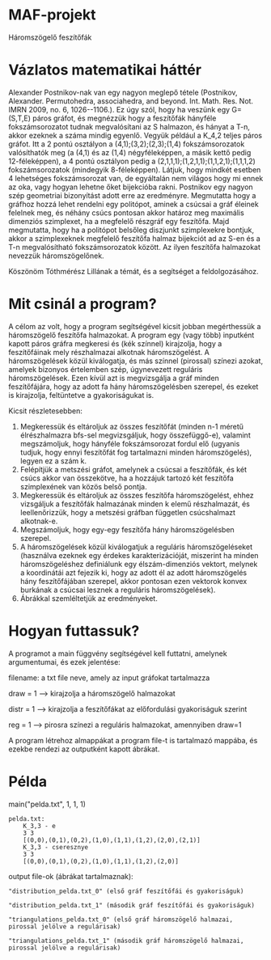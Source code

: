 # MAF-projekt
Háromszögelő feszítőfák

# Vázlatos matematikai háttér
Alexander Postnikov-nak van egy nagyon meglepő tétele (Postnikov, Alexander. Permutohedra, associahedra, and beyond. Int. Math. Res. Not. IMRN 2009, no. 6, 1026--1106.). Ez úgy szól, hogy ha veszünk egy G=(S,T,E) páros gráfot, és megnézzük hogy a feszítőfák hányféle fokszámsorozatot tudnak megvalósítani az S halmazon, és hányat a T-n, akkor ezeknek a száma mindig egyenlő. Vegyük például a K_4,2 teljes páros gráfot. Itt a 2 pontú osztályon a (4,1);(3,2);(2,3);(1,4) fokszámsorozatok valósíthatók meg (a (4,1) és az (1,4) négyféleképpen, a másik kettő pedig 12-féleképpen), a 4 pontú osztályon pedig a (2,1,1,1);(1,2,1,1);(1,1,2,1);(1,1,1,2) fokszámsorozatok (mindegyik 8-féleképpen). Látjuk, hogy mindkét esetben 4 lehetséges fokszámsorozat van, de egyáltalán nem világos hogy mi ennek az oka, vagy hogyan lehetne őket bijekcióba rakni. Postnikov egy nagyon szép geometriai bizonyítást adott erre az eredményre. Megmutatta hogy a gráfhoz hozzá lehet rendelni egy politópot, aminek a csúcsai a gráf éleinek felelnek meg, és néhány csúcs pontosan akkor határoz meg maximális dimenziós szimplexet, ha a megfelelő részgráf egy feszítőfa. Majd megmutatta, hogy ha a politópot belsőleg diszjunkt szimplexekre bontjuk, akkor a szimplexeknek megfelelő feszítőfa halmaz bijekciót ad az S-en és a T-n megvalósítható fokszámsorozatok között. Az ilyen feszítőfa halmazokat nevezzük háromszögelőnek.

Köszönöm Tóthmérész Lillának a témát, és a segítséget a feldolgozásához.


# Mit csinál a program?
A célom az volt, hogy a program segítségével kicsit jobban megérthessük a háromszögelő feszítőfa halmazokat. A program egy (vagy több) inputként kapott páros gráfra megkeresi és (kék színnel) kirajzolja, hogy a feszítőfáinak mely részhalmazai alkotnak háromszögelést. A háromszögelések közül kiválogatja, és más színnel (pirossal) színezi azokat, amelyek bizonyos értelemben szép, úgynevezett reguláris háromszögelések. Ezen kívül azt is megvizsgálja a gráf minden feszítőfájára, hogy az adott fa hány háromszögelésben szerepel, és ezeket is kirajzolja, feltüntetve a gyakoriságukat is.

Kicsit részletesebben:
1) Megkeressük és eltároljuk az összes feszítőfát (minden n-1 méretű élrészhalmazra bfs-sel megvizsgáljuk, hogy összefüggő-e), valamint megszámoljuk, hogy hányféle fokszámsorozat fordul elő (ugyanis tudjuk, hogy ennyi feszítőfát fog tartalmazni minden háromszögelés), legyen ez a szám k.
2) Felépítjük a metszési gráfot, amelynek a csúcsai a feszítőfák, és két csúcs akkor van összekötve, ha a hozzájuk tartozó két feszítőfa szimplexének van közös belső pontja.
3) Megkeressük és eltároljuk az összes feszítőfa háromszögelést, ehhez vizsgáljuk a feszítőfák halmazának minden k elemű részhalmazát, és leellenőrizzük, hogy a metszési gráfban független csúcshalmazt alkotnak-e.
4) Megszámoljuk, hogy egy-egy feszítőfa hány háromszögelésben szerepel.
5) A háromszögelések közül kiválogatjuk a reguláris háromszögeléseket (használva ezeknek egy érdekes karakterizációját, miszerint ha minden háromszögeléshez definiálunk egy élszám-dimenziós vektort, melynek a koordinátái azt fejezik ki, hogy az adott él az adott háromszögelés hány feszítőfájában szerepel, akkor pontosan ezen vektorok konvex burkának a csúcsai lesznek a reguláris háromszögelések).
6) Ábrákkal szemléltetjük az eredményeket.

# Hogyan futtassuk?
A programot a main függvény segítségével kell futtatni, amelynek argumentumai, és ezek jelentése:

  filename: a txt file neve, amely az input gráfokat tartalmazza
  
  draw = 1 --> kirajzolja a háromszögelő halmazokat
        
  distr = 1 --> kirajzolja a feszítőfákat az előfordulási gyakoriságuk szerint
         
  reg = 1 --> pirosra színezi a reguláris halmazokat, amennyiben draw=1
       
A program létrehoz almappákat a program file-t is tartalmazó mappába, és ezekbe rendezi az outputként kapott ábrákat.
       
# Példa
main("pelda.txt", 1, 1, 1)

    pelda.txt:
        K_3,3 - e
        3 3
        [(0,0),(0,1),(0,2),(1,0),(1,1),(1,2),(2,0),(2,1)]
        K_3,3 - cseresznye
        3 3
        [(0,0),(0,1),(0,2),(1,0),(1,1),(1,2),(2,0)]
        
 output file-ok (ábrákat tartalmaznak):
 
    "distribution_pelda.txt_0" (első gráf feszítőfái és gyakoriságuk)
    
    "distribution_pelda.txt_1" (második gráf feszítőfái és gyakoriságuk)
    
    "triangulations_pelda.txt_0" (első gráf háromszögelő halmazai, pirossal jelölve a regulárisak)
    
    "triangulations_pelda.txt_1" (második gráf háromszögelő halmazai, pirossal jelölve a regulárisak)
